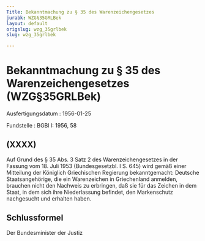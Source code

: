 ```yaml
---
Title: Bekanntmachung zu § 35 des Warenzeichengesetzes
jurabk: WZG§35GRLBek
layout: default
origslug: wzg_35grlbek
slug: wzg_35grlbek

---
```


# Bekanntmachung zu § 35 des Warenzeichengesetzes (WZG§35GRLBek)

Ausfertigungsdatum
:   1956-01-25

Fundstelle
:   BGBl I: 1956, 58



## (XXXX)

Auf Grund des § 35 Abs. 3 Satz 2 des Warenzeichengesetzes in der Fassung vom 18. Juli 1953 (Bundesgesetzbl. I S. 645) wird gemäß einer Mitteilung der Königlich Griechischen Regierung bekanntgemacht:
Deutsche Staatsangehörige, die ein Warenzeichen in Griechenland anmelden, brauchen nicht den Nachweis zu erbringen, daß sie für das Zeichen in dem Staat, in dem sich ihre Niederlassung befindet, den Markenschutz nachgesucht und erhalten haben.


## Schlussformel

Der Bundesminister der Justiz

